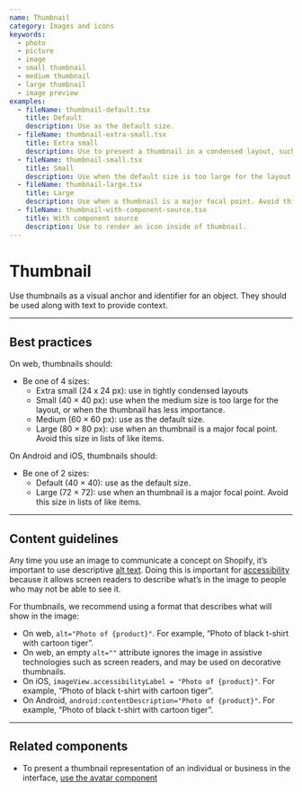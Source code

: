 ```yaml
---
name: Thumbnail
category: Images and icons
keywords:
  - photo
  - picture
  - image
  - small thumbnail
  - medium thumbnail
  - large thumbnail
  - image preview
examples:
  - fileName: thumbnail-default.tsx
    title: Default
    description: Use as the default size.
  - fileName: thumbnail-extra-small.tsx
    title: Extra small
    description: Use to present a thumbnail in a condensed layout, such as a data table cell or an action list item.
  - fileName: thumbnail-small.tsx
    title: Small
    description: Use when the default size is too large for the layout, or when the thumbnail has less importance.
  - fileName: thumbnail-large.tsx
    title: Large
    description: Use when a thumbnail is a major focal point. Avoid this size in lists of like items.
  - fileName: thumbnail-with-component-source.tsx
    title: With component source
    description: Use to render an icon inside of thumbnail.
---
```


# Thumbnail

Use thumbnails as a visual anchor and identifier for an object. They should be used along with text to provide context.

---

## Best practices

On web, thumbnails should:

- Be one of 4 sizes:
  - Extra small (24 x 24 px): use in tightly condensed layouts
  - Small (40 × 40 px): use when the medium size is too large for the layout, or when the thumbnail has less importance.
  - Medium (60 × 60 px): use as the default size.
  - Large (80 × 80 px): use when an thumbnail is a major focal point. Avoid this size in lists of like items.

On Android and iOS, thumbnails should:

- Be one of 2 sizes:
  - Default (40 × 40): use as the default size.
  - Large (72 × 72): use when an thumbnail is a major focal point. Avoid this size in lists of like items.

---

## Content guidelines

Any time you use an image to communicate a concept on Shopify, it’s important to use descriptive [alt text](https://polaris.shopify.com/content/alternative-text). Doing this is important for [accessibility](https://polaris.shopify.com/foundations/internationalization) because it allows screen readers to describe what’s in the image to people who may not be able to see it.

For thumbnails, we recommend using a format that describes what will show in the image:

- On web, `alt="Photo of {product}"`. For example, “Photo of black t-shirt with cartoon tiger”.
- On web, an empty `alt=""` attribute ignores the image in assistive technologies such as screen readers, and may be used on decorative thumbnails.
- On iOS, `imageView.accessibilityLabel = "Photo of {product}"`. For example, “Photo of black t-shirt with cartoon tiger”.
- On Android, `android:contentDescription="Photo of {product}"`. For example, “Photo of black t-shirt with cartoon tiger”.

---

## Related components

- To present a thumbnail representation of an individual or business in the interface, [use the avatar component](https://polaris.shopify.com/components/avatar)
